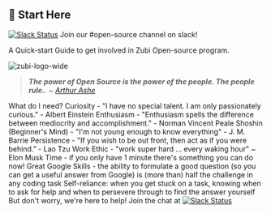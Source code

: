 ## 📖 Start Here 

[![Slack Status](https://img.shields.io/badge/slack-3/8-pink.svg)](https://yourdomain.com) Join our #open-source channel on slack! 

A Quick-start Guide to get involved in Zubi Open-source program.

![zubi-logo-wide](https://raw.githubusercontent.com/AllenAJ/ZUBI-Data-dump/master/zubi.io.black.png)

> ***The power of Open Source is the power of the people. The people rule.***.
> ~ [*Arthur Ashe*](https://en.wikipedia.org/wiki/Philippe_Kahn)

What do I need?
 Curiosity - "I have no special talent. I am only passionately curious." - Albert Einstein
 Enthusiasm - "Enthusiasm spells the difference between mediocrity and accomplishment." - Norman Vincent Peale
 Shoshin (Beginner's Mind) - "I'm not young enough to know everything" - J. M. Barrie
 Persistence - "If you wish to be out front, then act as if you were behind.” - Lao Tzu
 Work Ethic - "work super hard ... every waking hour" ~ Elon Musk
 Time - if you only have 1 minute there's something you can do now!
 Great Google Skills - the ability to formulate a good question (so you can get a useful answer from Google) is (more than) half the challenge in any coding task
 Self-reliance: when you get stuck on a task, knowing when to ask for help and when to persevere through to find the answer yourself
But don't worry, we're here to help! Join the chat at [![Slack Status](https://img.shields.io/badge/slack-3/8-pink.svg)](https://yourdomain.com)
